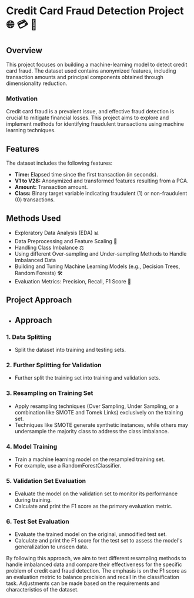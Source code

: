 # Credit Card Fraud Detection Project 🌐 💳 🚫

## Overview

This project focuses on building a machine-learning model to detect credit card fraud. The dataset used contains anonymized features, including transaction amounts and principal components obtained through dimensionality reduction.

### Motivation

Credit card fraud is a prevalent issue, and effective fraud detection is crucial to mitigate financial losses. This project aims to explore and implement methods for identifying fraudulent transactions using machine learning techniques.

## Features

The dataset includes the following features:

- **Time:** Elapsed time since the first transaction (in seconds).
- **V1 to V28:** Anonymized and transformed features resulting from a PCA.
- **Amount:** Transaction amount.
- **Class:** Binary target variable indicating fraudulent (1) or non-fraudulent (0) transactions.

## Methods Used

- Exploratory Data Analysis (EDA) 📊
- Data Preprocessing and Feature Scaling 🔄
- Handling Class Imbalance ⚖️
- Using different Over-sampling and Under-sampling Methods to Handle Imbalanced Data 
- Building and Tuning Machine Learning Models (e.g., Decision Trees, Random Forests) 🛠️
- Evaluation Metrics: Precision, Recall, F1 Score 📏

## Project Approach 

 - ## Approach

### 1. Data Splitting
- Split the dataset into training and testing sets.

### 2. Further Splitting for Validation
- Further split the training set into training and validation sets.

### 3. Resampling on Training Set
- Apply resampling techniques (Over Sampling, Under Sampling, or a combination like SMOTE and Tomek Links) exclusively on the training set.
- Techniques like SMOTE generate synthetic instances, while others may undersample the majority class to address the class imbalance.

### 4. Model Training
- Train a machine learning model on the resampled training set.
- For example, use a RandomForestClassifier.

### 5. Validation Set Evaluation
- Evaluate the model on the validation set to monitor its performance during training.
- Calculate and print the F1 score as the primary evaluation metric.

### 6. Test Set Evaluation
- Evaluate the trained model on the original, unmodified test set.
- Calculate and print the F1 score for the test set to assess the model's generalization to unseen data.

By following this approach, we aim to test different resampling methods to handle imbalanced data and compare their effectiveness for the specific problem of credit card fraud detection. The emphasis is on the F1 score as an evaluation metric to balance precision and recall in the classification task. Adjustments can be made based on the requirements and characteristics of the dataset.

